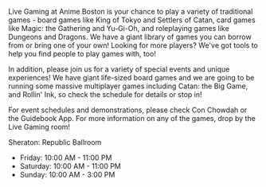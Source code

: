 Live Gaming at Anime Boston is your chance to play a variety of traditional games - board games like King of Tokyo and Settlers of Catan, card games like Magic: the Gathering and Yu-Gi-Oh, and roleplaying games like Dungeons and Dragons. We have a giant library of games you can borrow from or bring one of your own! Looking for more players? We've got tools to help you find people to play games with, too!

In addition, please join us for a variety of special events and unique experiences! We have giant life-sized board games and we are going to be running some massive multiplayer games including Catan: the Big Game, and Rollin' Ink, so check the schedule for details or stop in!

For event schedules and demonstrations, please check Con Chowdah or the Guidebook App. For more information on any of the games, drop by the Live Gaming room!

Sheraton: Republic Ballroom
* Friday: 10:00 AM - 11:00 PM
* Saturday: 10:00 AM - 11:00 PM
* Sunday: 10:00 AM - 3:00 PM
